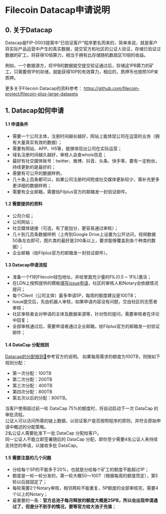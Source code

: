 # Filecoin Datacap申请说明

## 0. 关于Datacap
Datacap是FIP-0003提案中“已验证客户”程序更名而来的，简单来说，就是客户将实际产品运营中产生的真实数据，提交官方和社区的公证人验证，存储已验证过数据的矿工，将获得10倍算力，相当于拥有比存储随机数扇区10倍的收益。

例如，一个数据源方，将1PB的数据提交提交验证通过后，存储这1PB算力的矿工，只需要用1P的存储，就能获得10P的有效算力，相应的，质押币也按照10P来质押。

更多关于Filecoin Datacap的资料参考：
https://github.com/filecoin-project/filecoin-plus-large-datasets

## 1. Datacap如何申请

#### 1.1 申请条件
- 需要一个公司主体，注册时间越长越好，网站上能体现公司在运营的业务（拥有大量真实有效的数据）；
- 需要有网站、APP、H5等，能够体现出公司在实际运营；
- 域名注册时间越久越好，审核人会查whois信息；
- 最好有社交媒体账号：twitter、微博、抖音、头条、快手等，要有一定粉丝，持续更新的是最好的；
- 需要有可公开的数据样例，
- 几十条上百条都可以，如果公司注册时间短或社交媒体更新较少，需补充更多更详细的数据样例；
- 需要有企业邮箱，需要给Filplus官方的邮箱发一封验证邮件。

#### 1.2 需要提供的资料
- 公司介绍；
- 公司网站；
- 社交媒体链接（可选，有了能加分，更容易通过审核）；
- 几十到几百条数据样例（上传到Google Drive上设置为公开访问，视频数据50条左右即可，图片类的最好是200条以上，要求能够覆盖到各个种类的数据）；
- 企业邮箱（给Filplus官方的邮箱发一封验证邮件）。

#### 1.3 Datacap申请流程
- 准备一个f1的Filecoin钱包地址，并给里面充少量的FIL(0.5 ~ 1FIL)激活；
- 在LDN上按照提供的模板[填写issue申请](https://github.com/filecoin-project/filecoin-plus-large-datasets/issues)，社区的审核人和Notary会依据情况提问；
- 每个Client（公司主体）最多申请5P，每周的额度建议是100TB；
- Issue提交后，先由机器人审核，如果申请内容没有问题，交由社区的志愿者审核；
- 社区审核者会对申请的主体及数据来源等，针对性的提问，需要审核者在评论中回复；
- 全部审核通过后，需要申请者通过企业邮箱，给Filplus官方的邮箱发一封验证邮件；

#### 1.4 DataCap 分配规则
[Datacap的分配规则🔗](https://github.com/filecoin-project/filecoin-plus-large-datasets#datacap-allocation-calculations)参考官方的说明。
如果每周需求的额度为100TB，则按如下规则分配：

- 第一次分配：100TB  
- 第二次分配：200TB  
- 第三次分配：400TB  
- 第四次分配：800TB  
- 第五次以后的分配：800TB。

当客户使用超过前一轮 DataCap 75%的额度时，将自动启动下一次 DataCap 的审批流程。  
公证人可以访问所需的链上数据，以验证客户是否按照程序的原则，并符合原始申请中概述的分配策略。  
2名公证人需要批准下一批 DataCap 分配给客户。  
同一公证人不能立即签署随后的 DataCap 分配，即你至少需要4名公证人来持续支持您的申请，以接收多批 DataCap。

#### 1.5 需要注意的几个问题
- 分给每个SP的不能多于20%，也就是分给每个矿工的额度不能超过1P；
- 额度是一轮一轮分发的，第一轮大概50～100T（根据每周的额度而定），第5轮以后就固定了；
- 每轮需要2个Notary审核，相邻两轮不能重复，5P额度的全部审核完，需要4个以上的Notary；
- 最重要的一条：**官方总池子每月释放的额度大概是25PB，所以会出现申请通过了，但是分不到手的情况，要等官方给大池子充值**；
